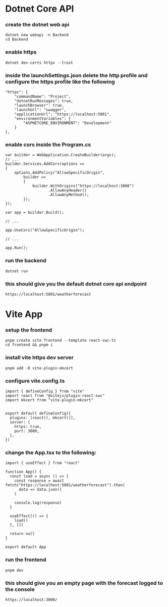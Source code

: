 # Dotnet Core API

### create the dotnet web api

```
dotnet new webapi -n Backend
cd Backend
```

### enable https

```
dotnet dev-certs https --trust
```

### inside the launchSettings.json delete the http profile and configure the https profile like the following

```
"https": {
    "commandName": "Project",
    "dotnetRunMessages": true,
    "launchBrowser": true,
    "launchUrl": "swagger",
    "applicationUrl": "https://localhost:5001",
    "environmentVariables": {
        "ASPNETCORE_ENVIRONMENT": "Development"
    }
},
```

### enable cors inside the Program.cs

```
var builder = WebApplication.CreateBuilder(args);
// ...
builder.Services.AddCors(options =>
{
    options.AddPolicy("AllowSpecificOrigin",
        builder =>
        {
            builder.WithOrigins("https://localhost:3000")
                   .AllowAnyHeader()
                   .AllowAnyMethod();
        });
});

var app = builder.Build();

// ...

app.UseCors("AllowSpecificOrigin");

// ...

app.Run();
```

### run the backend

```
dotnet run
```

### this should give you the default dotnet core api endpoint

```
https://localhost:5001/weatherforecast
```

# Vite App

### setup the frontend

```
pnpm create vite frontend --template react-swc-ts
cd frontend && pnpm i
```

### install vite https dev server

```
pnpm add -D vite-plugin-mkcert
```

### configure vite.config.ts

```
import { defineConfig } from "vite"
import react from "@vitejs/plugin-react-swc"
import mkcert from "vite-plugin-mkcert"


export default defineConfig({
  plugins: [react(), mkcert()],
  server: {
    https: true,
    port: 3000,
  },
})
```

### change the App.tsx to the following:

```
import { useEffect } from "react"

function App() {
  const load = async () => {
    const response = await fetch("https://localhost:5001/weatherforecast").then(
      data => data.json()
    )

    console.log(response)
  }

  useEffect(() => {
    load()
  }, [])

  return null
}

export default App
```

### run the frontend

```
pnpm dev
```

### this should give you an empty page with the forecast logged to the console

```
https://localhost:3000/
```
